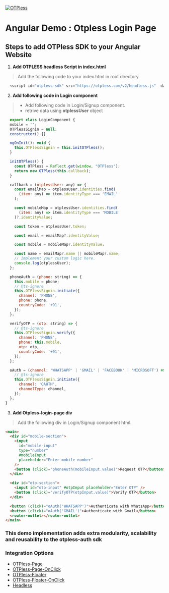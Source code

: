 [![OTPless](https://d1j61bbz9a40n6.cloudfront.net/website/home/v4/logo/white_logo.svg)](https://otpless.com/platforms/angular)

# Angular Demo : Otpless Login Page

## Steps to add OTPless SDK to your Angular Website

1. **Add OTPLESS headless Script in index.html**

> Add the following code to your index.html in root directory.

```JavaScript
  <script id="otpless-sdk" src="https://otpless.com/v2/headless.js"  data-appid="YOUR_APP_ID"></script>
```

2. **Add following code in Login component**

> - Add following code in Login/Signup component.
> - retrive data using **otplessUser** object

```jsx
  export class LoginComponent {
  mobile = '';
  OTPlessSignin = null;
  constructor() {}

  ngOnInit(): void {
    this.OTPlessSignin = this.initOTPless();
  }

  initOTPless() {
    const OTPless = Reflect.get(window, "OTPless");
    return new OTPless(this.callback);
  }

  callback = (otplessUser: any) => {
    const emailMap = otplessUser.identities.find(
      (item: any) => item.identityType === 'EMAIL'
    );

    const mobileMap = otplessUser.identities.find(
      (item: any) => item.identityType === 'MOBILE'
    )?.identityValue;

    const token = otplessUser.token;

    const email = emailMap?.identityValue;

    const mobile = mobileMap?.identityValue;

    const name = emailMap?.name || mobileMap?.name;
    // Implement your custom logic here.
    console.log(otplessUser);
  };

  phoneAuth = (phone: string) => {
    this.mobile = phone;
    // @ts-ignore
    this.OTPlessSignin.initiate({
      channel: 'PHONE',
      phone: phone,
      countryCode: '+91',
    });
  };

  verifyOTP = (otp: string) => {
    // @ts-ignore
    this.OTPlessSignin.verify({
      channel: 'PHONE',
      phone: this.mobile,
      otp: otp,
      countryCode: '+91',
    });
  };

  oAuth = (channel: 'WHATSAPP' | 'GMAIL' | 'FACEBOOK' | 'MICROSOFT') => {
    // @ts-ignore
    this.OTPlessSignin.initiate({
      channel: 'OAUTH',
      channelType: channel,
    });
  };
}
```

3. **Add Otpless-login-page div**

> Add the following div in Login/Signup component html.

```html
<main>
  <div id="mobile-section">
    <input
      id="mobile-input"
      type="number"
      #mobileInput
      placeholder="Enter mobile number"
    />
    <button (click)="phoneAuth(mobileInput.value)">Request OTP</button>
  </div>

  <div id="otp-section">
    <input id="otp-input" #otpInput placeholder="Enter OTP" />
    <button (click)="verifyOTP(otpInput.value)">Verify OTP</button>
  </div>

  <button (click)="oAuth('WHATSAPP')">Authenticate with WhatsApp</button>
  <button (click)="oAuth('GMAIL')">Authenticate with Gmail</button>
  <router-outlet></router-outlet>
</main>
```


### This demo implementation adds extra modularity, scalability and reusability to the otpless-auth sdk

### Integration Options

- [OTPless-Page](https://github.com/sjariN/otpless-angular-demo/)
- [OTPless-Page-OnClick](https://github.com/sjariN/otpless-angular-demo/tree/on-button-click-login-page)
- [OTPless-Floater](https://github.com/sjariN/otpless-angular-demo/tree/widget)
- [OTPless-Floater-OnClick](https://github.com/sjariN/otpless-angular-demo/tree/on-button-click-widget)
- [Headless](https://github.com/sjariN/otpless-angular-demo/tree/headless)

